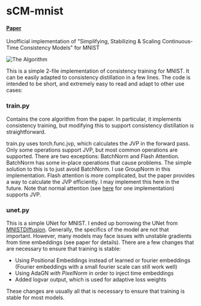 # sCM-mnist
#### [Paper](https://arxiv.org/abs/2410.11081)
Unofficial implementation of "Simplifying, Stabilizing & Scaling Continuous-Time Consistency Models" for MNIST

![The Algorithm](https://github.com/user-attachments/assets/a09d384c-e353-4466-8317-041a96d9d536)

This is a simple 2-file implementation of consistency training for MNIST. It can be easily adapted to consistency distillation in a few lines.
The code is intended to be short, and extremely easy to read and adapt to other use cases:

### train.py

Contains the core algorithm from the paper. In particular, it implements consistency training, but modifying this to support consistency distillation is straightforward.

train.py uses torch.func.jvp, which calculates the JVP in the forward pass. Only some operations support JVP, but most common operations are supported. 
There are two exceptions: BatchNorm and Flash Attention. BatchNorm has some in-place operations that cause problems. The simple solution to this is to just avoid BatchNorm. I use GroupNorm in this implementation. Flash attention is more complicated, but the paper provides a way to calculate the JVP efficiently. I may implement this here in the future. Note that normal attention (see [here](https://github.com/NVlabs/edm/blob/main/training/networks.py) for one implementation) supports JVP.

### unet.py

This is a simple UNet for MNIST. I ended up borrowing the UNet from [MNISTDiffusion](https://github.com/bot66/MNISTDiffusion).
Generally, the specifics of the model are not that important. However, many models may face issues with unstable gradients from time embeddings (see paper for details).
There are a few changes that are necessary to ensure that training is stable:
- Using Positional Embeddings instead of learned or fourier embeddings (Fourier embeddings with a small fourier scale can still work well)
- Using AdaGN *with PixelNorm* in order to inject time embeddings
- Added logvar output, which is used for adaptive loss weights
  
These changes are usually all that is necessary to ensure that training is stable for most models. 
